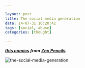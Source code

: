 ```yaml
---

layout: post
title: The social media generation
date: 14-07-31 16:20:42
tags: [social, abuse]
categories: [thought]

---
```


***[this comics](http://zenpencils.com/comic/129-marc-maron-the-social-media-generation/) from [Zen Pencils](http://zenpencils.com/)***

![the-social-media-generation](https://dl.dropboxusercontent.com/u/24683331/blog_img/2014-07-31-the-social-media-generation/2013-09-05-maron.jpg) 